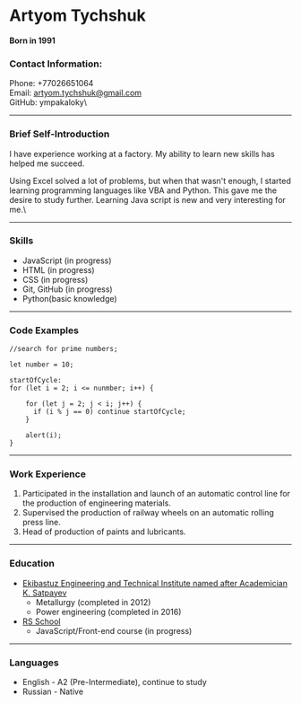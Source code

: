 # Artyom Tychshuk
**Born  in 1991**

### Contact Information:
Phone: +77026651064\
Email: artyom.tychshuk@gmail.com\
GitHub: ympakaloky\ 
***
### Brief Self-Introduction
I have experience working at a factory. My ability to learn new skills has helped me succeed.

Using Excel solved a lot of problems, but when that wasn't enough, I started learning programming languages ​​like VBA and Python. This gave me the desire to study further. Learning Java script is new and very interesting for me.\
***
### Skills
* JavaScript (in progress)
* HTML (in progress)
* CSS (in progress)
* Git, GitHub (in progress)
* Python(basic knowledge)
***
### Code Examples
```
//search for prime numbers;

let number = 10;

startOfCycle:
for (let i = 2; i <= nunmber; i++) {
    
    for (let j = 2; j < i; j++) {
      if (i % j == 0) continue startOfCycle;
    }

    alert(i);
}
```
***
### Work Experience
1. Participated in the installation and launch of an automatic control line for the production of engineering materials.
2. Supervised the production of railway wheels on an automatic rolling press line.
3. Head of production of paints and lubricants.
***
### Education
* [Ekibastuz Engineering and Technical Institute named after Academician K. Satpayev](https://eiti.edu.kz/ "EETI")
    * Metallurgy (completed in 2012)
    * Power engineering (completed in 2016)
* [RS School](https://rs.school/ "RS School")
    * JavaScript/Front-end course (in progress)
***
### Languages
  * English - A2 (Pre-Intermediate), continue to study
  * Russian - Native